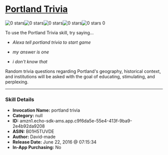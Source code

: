 # [Portland Trivia](http://alexa.amazon.com/#skills/amzn1.echo-sdk-ams.app.c9f6da5e-55e4-413f-9ba9-2e4b92da9208)
![0 stars](../../images/ic_star_border_black_18dp_1x.png)![0 stars](../../images/ic_star_border_black_18dp_1x.png)![0 stars](../../images/ic_star_border_black_18dp_1x.png)![0 stars](../../images/ic_star_border_black_18dp_1x.png)![0 stars](../../images/ic_star_border_black_18dp_1x.png) 0

To use the Portland Trivia skill, try saying...

* *Alexa tell portland trivia to start game*

* *my answer is one*

* *i don't know that*

Random trivia questions regarding Portland's geography, historical context, and institutions will be asked with the goal of educating, stimulating, and perplexing.

***

### Skill Details

* **Invocation Name:** portland trivia
* **Category:** null
* **ID:** amzn1.echo-sdk-ams.app.c9f6da5e-55e4-413f-9ba9-2e4b92da9208
* **ASIN:** B01H5TUVDE
* **Author:** David-made
* **Release Date:** June 22, 2016 @ 07:15:34
* **In-App Purchasing:** No
